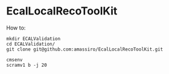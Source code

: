 # EcalLocalRecoToolKit



How to:

    mkdir ECALValidation
    cd ECALValidation/
    git clone git@github.com:amassiro/EcalLocalRecoToolKit.git
    
    cmsenv
    scramv1 b -j 20


    
    
    
